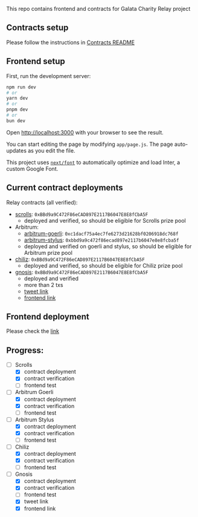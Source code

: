 This repo contains frontend and contracts for Galata Charity Relay project

## Contracts setup

Please follow the instructions in [Contracts README](./solidity/README.md)

## Frontend setup

First, run the development server:

```bash
npm run dev
# or
yarn dev
# or
pnpm dev
# or
bun dev
```

Open [http://localhost:3000](http://localhost:3000) with your browser to see the result.

You can start editing the page by modifying `app/page.js`. The page auto-updates as you edit the file.

This project uses [`next/font`](https://nextjs.org/docs/basic-features/font-optimization) to automatically optimize and load Inter, a custom Google Font.

## Current contract deployments
Relay contracts (all verified):
* [scrolls](https://sepolia.scrollscan.dev/address/0xbbd9a9c472f86ecad897e2117b6047e8e8fcba5f): `0xBBd9a9C472F86eCAD897E2117B6047E8E8fCbA5F`
    * deployed and verified, so should be eligible for Scrolls prize pool
* Arbitrum:
    * [arbitrum-goerli](https://testnet.arbiscan.io/address/0xc1dacf75a4ec7fe6273d21628bf0206918dc768f): `0xc1dacf75a4ec7fe6273d21628bf0206918dc768f`
    * [arbitrum-stylus](https://stylus-testnet-explorer.arbitrum.io/address/0xBBd9a9C472F86eCAD897E2117B6047E8E8fCbA5F): `0xbbd9a9c472f86ecad897e2117b6047e8e8fcba5f`
    * deployed and verified on goerli and stylus, so should be eligible for Arbitrum prize pool
* [chiliz](https://spicy-explorer.chiliz.com/address/0xBBd9a9C472F86eCAD897E2117B6047E8E8fCbA5F): `0xBBd9a9C472F86eCAD897E2117B6047E8E8fCbA5F`
    * deployed and verified, so should be eligible for Chiliz prize pool
* [gnosis](https://gnosis-chiado.blockscout.com/address/0xBBd9a9C472F86eCAD897E2117B6047E8E8fCbA5F): `0xBBd9a9C472F86eCAD897E2117B6047E8E8fCbA5F`
    * deployed and verified
    * more than 2 txs
    * [tweet link](https://x.com/gostkin1/status/1725997136293069291)
    * [frontend link](https://galata-indol.vercel.app/)

## Frontend deployment
Please check the [link](https://galata-indol.vercel.app/)

## Progress:
* [ ] Scrolls
    * [x] contract deployment
    * [x] contract verification
    * [ ] frontend test
* [ ] Arbitrum Goerli
    * [x] contract deployment
    * [x] contract verification
    * [ ] frontend test
* [ ] Arbitrum Stylus
    * [x] contract deployment
    * [x] contract verification
    * [ ] frontend test
* [ ] Chiliz
    * [x] contract deployment
    * [x] contract verification
    * [ ] frontend test
* [ ] Gnosis
    * [x] contract deployment
    * [x] contract verification
    * [ ] frontend test
    * [x] tweet link
    * [x] frontend link
